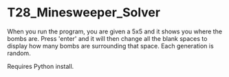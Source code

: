 # T28_Minesweeper_Solver
When you run the program, you are given a 5x5 and it shows you where the bombs are. Press 'enter' and it will then change all the blank spaces to display how many bombs are surrounding that space. Each generation is random.

Requires Python install.

